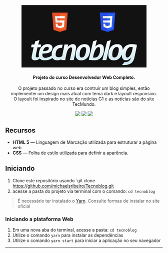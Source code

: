 <div align="center">
  <img src="./tecnoblog/images/logo-github.png" height="200px" alt="Tecnoblog"/>
</div>

<div align="center">

  #### Projeto do curso Desenvolvedor Web Completo.
  O projeto passado no curso era contruir um blog simples, então implementei um design mais atual com tema dark e layoult responsivo. </br>
  O layoult foi inspirado no site de notícias G1 e as notícias são do site TecMundo.

  ![](https://img.shields.io/badge/autor-Michael%20Ribeiro-brightgreen)
  ![](https://img.shields.io/badge/Front--End-HTML5-brightgreen)
  ![](https://img.shields.io/badge/Front--End-CSS-brightgreen)
</div> 

## Recursos

- **HTML 5** — Linguagem de Marcação utilizada para estruturar a página web
- **CSS** — Folha de estilo utilizada para definir a aparência.

## Iniciando

1. Clone este  reposítório usando `git clone https://github.com/michaelsribeiro/Tecnoblog.git
2. acesse a pasta do projeto via terminal com o comando: `cd tecnoblog`<br />

>É necessário ter instalado o [Yarn](https://yarnpkg.com/). Consulte formas de instalar no site oficial

### Iniciando a plataforma Web

1. Em uma nova aba do terminal, acesse a pasta: `cd tecnoblog`
2. Utilize o comando  `yarn` para instalar as dependẽncias<br />
3. Utilize o comando `yarn start` para iniciar a aplicação no seu navegador

***
